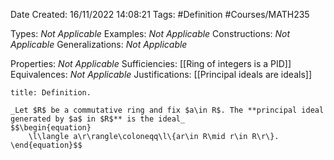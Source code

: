 <div class="topSpace"></div>

Date Created: 16/11/2022 14:08:21
Tags: #Definition #Courses/MATH235

Types: _Not Applicable_
Examples: _Not Applicable_
Constructions: _Not Applicable_
Generalizations: _Not Applicable_

Properties: _Not Applicable_
Sufficiencies: [[Ring of integers is a PID]]
Equivalences: _Not Applicable_
Justifications: [[Principal ideals are ideals]]

``` ad-Definition
title: Definition.

_Let $R$ be a commutative ring and fix $a\in R$. The **principal ideal generated by $a$ in $R$** is the ideal_
$$\begin{equation}
    \l\langle a\r\rangle\coloneqq\l\{ar\in R\mid r\in R\r\}.
\end{equation}$$

```
